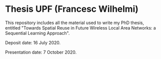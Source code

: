 # Thesis UPF (Francesc Wilhelmi)
This repository includes all the material used to write my PhD thesis, entitled "Towards Spatial Reuse in Future Wireless Local Area Networks: a Sequential Learning Approach".

Deposit date: 16 July 2020.

Presentation date: 7 October 2020.
